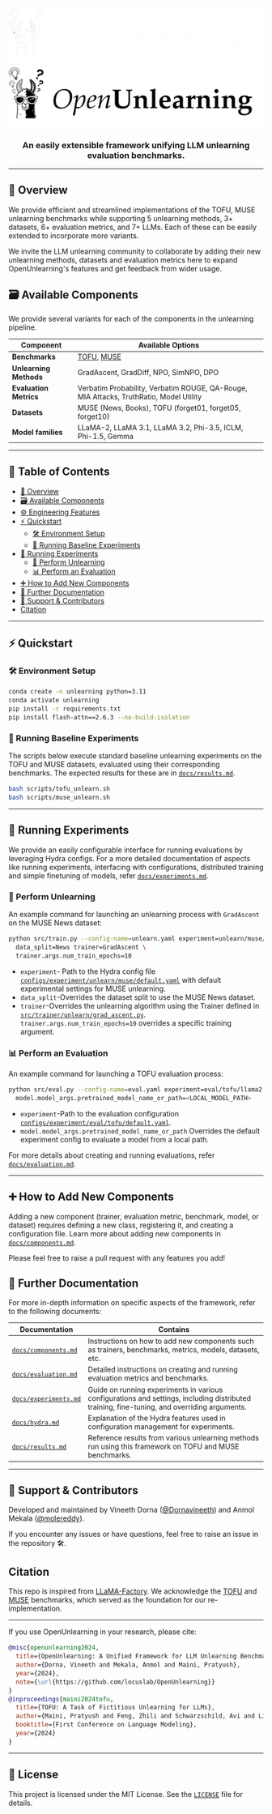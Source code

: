 <div align="center">    

![*Open*Unlearning](assets/banner_dark.png#gh-dark-mode-only)
![*Open*Unlearning](assets/banner_light.png#gh-light-mode-only)
<h3><strong>An easily extensible framework unifying LLM unlearning evaluation benchmarks.</strong></h3>
<!-- [![Paper]()]() -->
<!-- [![Conference](url)]() -->
<!-- ![CI testing](url) -->
</div>

---

## 📖 Overview

We provide efficient and streamlined implementations of the TOFU, MUSE unlearning benchmarks while supporting 5 unlearning methods, 3+ datasets, 6+ evaluation metrics, and 7+ LLMs. Each of these can be easily extended to incorporate more variants.

We invite the LLM unlearning community to collaborate by adding their new unlearning methods, datasets and evaluation metrics here to expand OpenUnlearning's features and get feedback from wider usage.

## 🗃️ Available Components

We provide several variants for each of the components in the unlearning pipeline.

| **Component**          | **Available Options** |
|----------------------|----------------------|
| **Benchmarks**       | [TOFU](https://arxiv.org/abs/2401.06121), [MUSE](https://muse-bench.github.io/) |
| **Unlearning Methods** | GradAscent, GradDiff, NPO, SimNPO, DPO |
| **Evaluation Metrics** | Verbatim Probability, Verbatim ROUGE, QA-Rouge, MIA Attacks, TruthRatio, Model Utility |
| **Datasets**         | MUSE (News, Books), TOFU (forget01, forget05, forget10) |
| **Model families**   | LLaMA-2, LLaMA 3.1, LLaMA 3.2, Phi-3.5, ICLM, Phi-1.5, Gemma |

---

## 📌 Table of Contents
- [📖 Overview](#-overview)
- [🗃️ Available Components](#-available)
- [⚙️ Engineering Features](#-features)
- [⚡ Quickstart](#-quickstart)
  - [🛠️ Environment Setup](#-environment-setup)
  - [📜 Running Baseline Experiments](#-baselines)
- [🧪 Running Experiments](#-experiments)
  - [🚀 Perform Unlearning](#-run-unlearning)
  - [📊 Perform an Evaluation](#-run-evaluation)
- [➕ How to Add New Components](#-how-to-add)
- [📄 Further Documentation](#-further-documentation)
- [🔗 Support & Contributors](#-support)
- [Citation](#-citation)

---

## ⚡ Quickstart

### 🛠️ Environment Setup

```bash
conda create -n unlearning python=3.11
conda activate unlearning
pip install -r requirements.txt
pip install flash-attn==2.6.3 --no-build-isolation
```

### 📜 Running Baseline Experiments
The scripts below execute standard baseline unlearning experiments on the TOFU and MUSE datasets, evaluated using their corresponding benchmarks. The expected results for these are in [`docs/results.md`](docs/results.md).

```bash
bash scripts/tofu_unlearn.sh
bash scripts/muse_unlearn.sh
```

---

## 🧪 Running Experiments

We provide an easily configurable interface for running evaluations by leveraging Hydra configs. For a more detailed documentation of aspects like running experiments, interfacing with configurations, distributed training and simple finetuning of models, refer [`docs/experiments.md`](docs/experiments.md).

### 🚀 Perform Unlearning

An example command for launching an unlearning process with `GradAscent` on the MUSE News dataset:

```bash
python src/train.py --config-name=unlearn.yaml experiment=unlearn/muse/llama2 \
  data_split=News trainer=GradAscent \
  trainer.args.num_train_epochs=10 
```

- `experiment`- Path to the Hydra config file [`configs/experiment/unlearn/muse/default.yaml`](configs/experiment/unlearn/muse/default.yaml) with default experimental settings for MUSE unlearning.
- `data_split`-Overrides the dataset split to use the MUSE News dataset.
- `trainer`-Overrides the unlearning algorithm using the Trainer defined in [`src/trainer/unlearn/grad_ascent.py`](src/trainer/unlearn/grad_ascent.py). `trainer.args.num_train_epochs=10` overrides a specific training argument.

### 📊 Perform an Evaluation

An example command for launching a TOFU evaluation process:

```bash
python src/eval.py --config-name=eval.yaml experiment=eval/tofu/llama2 \
  model.model_args.pretrained_model_name_or_path=<LOCAL_MODEL_PATH>
```

- `experiment`-Path to the evaluation configuration [`configs/experiment/eval/tofu/default.yaml`](configs/experiment/eval/tofu/default.yaml).
- `model.model_args.pretrained_model_name_or_path` Overrides the default experiment config to evaluate a model from a local path.

For more details about creating and running evaluations, refer [`docs/evaluation.md`](docs/evaluation.md).

---

## ➕ How to Add New Components

Adding a new component (trainer, evaluation metric, benchmark, model, or dataset) requires defining a new class, registering it, and creating a configuration file. Learn more about adding new components in [`docs/components.md`](docs/components.md).

Please feel free to raise a pull request with any features you add!


## 📄 Further Documentation

For more in-depth information on specific aspects of the framework, refer to the following documents:

| **Documentation**                              | **Contains**                                                                                                       |
|------------------------------------------------|--------------------------------------------------------------------------------------------------------------------|
| [`docs/components.md`](docs/components.md)       | Instructions on how to add new components such as trainers, benchmarks, metrics, models, datasets, etc.              |
| [`docs/evaluation.md`](docs/evaluation.md)       | Detailed instructions on creating and running evaluation metrics and benchmarks.                                     |
| [`docs/experiments.md`](docs/experiments.md)     | Guide on running experiments in various configurations and settings, including distributed training, fine-tuning, and overriding arguments. |
| [`docs/hydra.md`](docs/hydra.md)                 | Explanation of the Hydra features used in configuration management for experiments.                                  |
| [`docs/results.md`](docs/results.md)             | Reference results from various unlearning methods run using this framework on TOFU and MUSE benchmarks.              |
---

## 🔗 Support & Contributors

Developed and maintained by Vineeth Dorna ([@Dornavineeth](https://github.com/Dornavineeth)) and Anmol Mekala ([@molereddy](https://github.com/molereddy)).

If you encounter any issues or have questions, feel free to raise an issue in the repository 🛠️.

## Citation

This repo is inspired from [LLaMA-Factory](https://github.com/hiyouga/LLaMA-Factory). We acknowledge the [TOFU](https://github.com/locuslab/tofu) and [MUSE](https://github.com/jaechan-repo/muse_bench) benchmarks, which served as the foundation for our re-implementation.

---

If you use OpenUnlearning in your research, please cite:

```bibtex
@misc{openunlearning2024,
  title={OpenUnlearning: A Unified Framework for LLM Unlearning Benchmarks},
  author={Dorna, Vineeth and Mekala, Anmol and Maini, Pratyush},
  year={2024},
  note={\url{https://github.com/locuslab/OpenUnlearning}}
}
@inproceedings{maini2024tofu,
  title={TOFU: A Task of Fictitious Unlearning for LLMs},
  author={Maini, Pratyush and Feng, Zhili and Schwarzschild, Avi and Lipton, Zachary Chase and Kolter, J Zico},
  booktitle={First Conference on Language Modeling},
  year={2024}
}
```

---

## 📄 License
This project is licensed under the MIT License. See the [`LICENSE`](LICENSE) file for details.